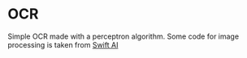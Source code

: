 # OCR 
Simple OCR made with a perceptron algorithm. Some code for image processing is taken from [Swift AI](https://github.com/collinhundley/Swift-AI)
